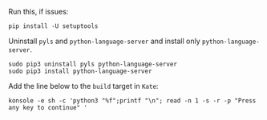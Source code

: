
Run this, if issues:  
```
pip install -U setuptools
```

Uninstall `pyls` and `python-language-server` and install only `python-language-server`.  
```
sudo pip3 uninstall pyls python-language-server
sudo pip3 install python-language-server
```

Add the line below to the `build` target in `Kate`:  
```
konsole -e sh -c 'python3 "%f";printf "\n"; read -n 1 -s -r -p "Press any key to continue" '
```
